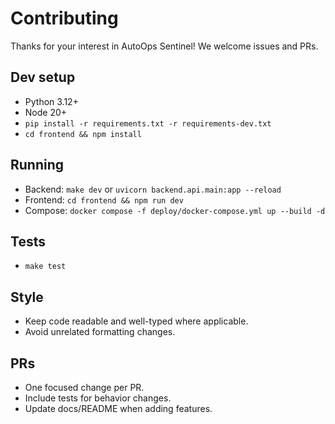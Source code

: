 # Contributing

Thanks for your interest in AutoOps Sentinel! We welcome issues and PRs.

## Dev setup
- Python 3.12+
- Node 20+
- `pip install -r requirements.txt -r requirements-dev.txt`
- `cd frontend && npm install`

## Running
- Backend: `make dev` or `uvicorn backend.api.main:app --reload`
- Frontend: `cd frontend && npm run dev`
- Compose: `docker compose -f deploy/docker-compose.yml up --build -d`

## Tests
- `make test`

## Style
- Keep code readable and well-typed where applicable.
- Avoid unrelated formatting changes.

## PRs
- One focused change per PR.
- Include tests for behavior changes.
- Update docs/README when adding features.
